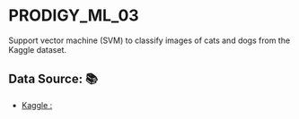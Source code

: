 # PRODIGY_ML_03
Support vector machine (SVM) to classify images of cats and dogs from the Kaggle dataset.

## Data Source: :books:
- [Kaggle :]([[https://www.kaggle.com/c/house-prices-advanced-regression-techniques/data](https://www.canva.com/link?target=https%3A%2F%2Fwww.kaggle.com%2Fc%2Fdogs-vs-cats%2Fdata&design=DAFpRxy47kU&accessRole=viewer&linkSource=document)](https://www.kaggle.com/c/dogs-vs-cats/data)
)
